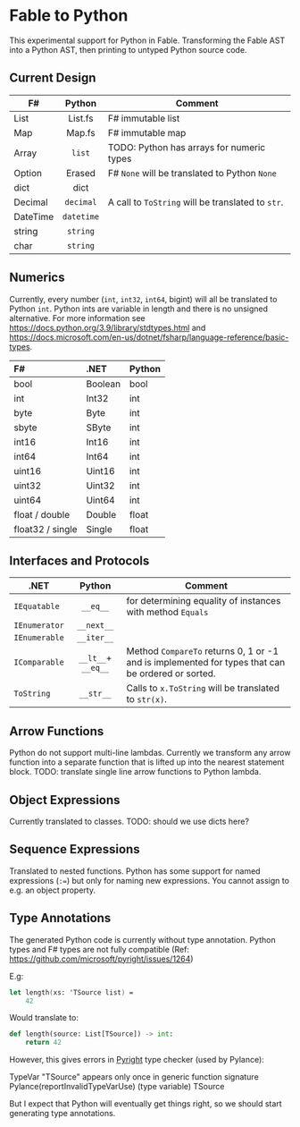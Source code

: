 # Fable to Python

This experimental support for Python in Fable. Transforming the Fable AST into a Python AST, then printing to untyped
Python source code.

## Current Design

| F#       |   Python   | Comment                                           |
|----------|:----------:|---------------------------------------------------|
| List     |  List.fs   | F# immutable list                                 |
| Map      |   Map.fs   | F# immutable map                                  |
| Array    |   `list`   | TODO: Python has arrays for numeric types         |
| Option   |   Erased   | F# `None` will be translated to Python `None`     |
| dict     |    dict    |                                                   |
| Decimal  | `decimal`  | A call to `ToString` will be translated to `str`. |
| DateTime | `datetime` |                                                   |
| string   |  `string`  |                                                   |
| char     |  `string`  |                                                   |

## Numerics

Currently, every number (`int`, `int32`, `int64`, bigint) will all be translated to Python `int`. Python ints are variable in
length and there is no unsigned alternative. For more information see https://docs.python.org/3.9/library/stdtypes.html
and https://docs.microsoft.com/en-us/dotnet/fsharp/language-reference/basic-types.

| F#               | .NET    | Python |
|:-----------------|:--------|--------|
| bool             | Boolean | bool   |
| int              | Int32   | int    |
| byte             | Byte    | int    |
| sbyte            | SByte   | int    |
| int16            | Int16   | int    |
| int64            | Int64   | int    |
| uint16           | Uint16  | int    |
| uint32           | Uint32  | int    |
| uint64           | Uint64  | int    |
| float / double   | Double  | float  |
| float32 / single | Single  | float  |

## Interfaces and Protocols

| .NET          |       Python       | Comment                                                                                           |
|---------------|:------------------:|---------------------------------------------------------------------------------------------------|
| `IEquatable`  |      `__eq__`      | for determining equality of instances with method `Equals`                                        |
| `IEnumerator` |     `__next__`     |                                                                                                   |
| `IEnumerable` |     `__iter__`     |                                                                                                   |
| `IComparable` | `__lt__`+ `__eq__` | Method `CompareTo` returns 0, 1 or -1 and is implemented for types that can be ordered or sorted. |
| `ToString`    |     `__str__`      | Calls to `x.ToString` will be translated to `str(x)`.                                                 |

## Arrow Functions

Python do not support multi-line lambdas. Currently we transform any arrow function into a separate function that is
lifted up into the nearest statement block. TODO: translate single line arrow functions to Python lambda.

## Object Expressions

Currently translated to classes. TODO: should we use dicts here?

## Sequence Expressions

Translated to nested functions. Python has some support for named expressions (`:=`) but only for naming new
expressions. You cannot assign to e.g. an object property.

## Type Annotations

The generated Python code is currently without type annotation. Python types and F# types are not fully compatible (Ref:
https://github.com/microsoft/pyright/issues/1264)

E.g:

```fs
let length(xs: 'TSource list) =
    42
```

Would translate to:

```py
def length(source: List[TSource]) -> int:
    return 42
```

However, this gives errors in [Pyright](https://github.com/microsoft/pyright) type checker (used by Pylance):

TypeVar "TSource" appears only once in generic function signature Pylance(reportInvalidTypeVarUse)
(type variable) TSource

But I expect that Python will eventually get things right, so we should start generating type annotations.